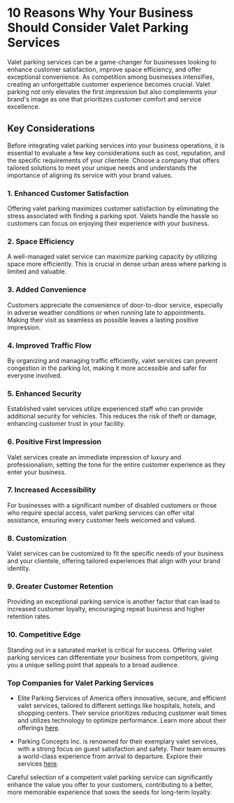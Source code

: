 # 10 Reasons Why Your Business Should Consider Valet Parking Services

Valet parking services can be a game-changer for businesses looking to enhance customer satisfaction, improve space efficiency, and offer exceptional convenience. As competition among businesses intensifies, creating an unforgettable customer experience becomes crucial. Valet parking not only elevates the first impression but also complements your brand's image as one that prioritizes customer comfort and service excellence.

## Key Considerations

Before integrating valet parking services into your business operations, it is essential to evaluate a few key considerations such as cost, reputation, and the specific requirements of your clientele. Choose a company that offers tailored solutions to meet your unique needs and understands the importance of aligning its service with your brand values.

### 1. Enhanced Customer Satisfaction

Offering valet parking maximizes customer satisfaction by eliminating the stress associated with finding a parking spot. Valets handle the hassle so customers can focus on enjoying their experience with your business.

### 2. Space Efficiency

A well-managed valet service can maximize parking capacity by utilizing space more efficiently. This is crucial in dense urban areas where parking is limited and valuable.

### 3. Added Convenience

Customers appreciate the convenience of door-to-door service, especially in adverse weather conditions or when running late to appointments. Making their visit as seamless as possible leaves a lasting positive impression.

### 4. Improved Traffic Flow

By organizing and managing traffic efficiently, valet services can prevent congestion in the parking lot, making it more accessible and safer for everyone involved.

### 5. Enhanced Security

Established valet services utilize experienced staff who can provide additional security for vehicles. This reduces the risk of theft or damage, enhancing customer trust in your facility.

### 6. Positive First Impression

Valet services create an immediate impression of luxury and professionalism, setting the tone for the entire customer experience as they enter your business.

### 7. Increased Accessibility

For businesses with a significant number of disabled customers or those who require special access, valet parking services can offer vital assistance, ensuring every customer feels welcomed and valued.

### 8. Customization

Valet services can be customized to fit the specific needs of your business and your clientele, offering tailored experiences that align with your brand identity.

### 9. Greater Customer Retention

Providing an exceptional parking service is another factor that can lead to increased customer loyalty, encouraging repeat business and higher retention rates.

### 10. Competitive Edge

Standing out in a saturated market is critical for success. Offering valet parking services can differentiate your business from competitors, giving you a unique selling point that appeals to a broad audience.

### Top Companies for Valet Parking Services

- Elite Parking Services of America offers innovative, secure, and efficient valet services, tailored to different settings like hospitals, hotels, and shopping centers. Their service prioritizes reducing customer wait times and utilizes technology to optimize performance. Learn more about their offerings [here](/dir/elite_parking_services_of_america).

- Parking Concepts Inc. is renowned for their exemplary valet services, with a strong focus on guest satisfaction and safety. Their team ensures a world-class experience from arrival to departure. Explore their services [here](/dir/parking_concepts_inc).

Careful selection of a competent valet parking service can significantly enhance the value you offer to your customers, contributing to a better, more memorable experience that sows the seeds for long-term loyalty.